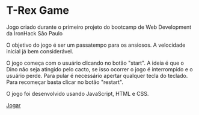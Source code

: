 # T-Rex Game	
Jogo criado durante o  primeiro projeto do bootcamp de Web Development da IronHack São Paulo 

O objetivo do jogo é ser um passatempo para os ansiosos. A velocidade inicial já bem considerável. 

O jogo começa com o usuário clicando no botão "start". A ideia é que o Dino não seja atingido pelo cacto, se isso ocorrer o jogo é interrompido e o usuário perde. Para pular é necessário apertar qualquer tecla do teclado.
Para recomeçar basta clicar no botão "restart".

O jogo foi desenvolvido usando JavaScript, HTML e CSS.

[Jogar](https://prclima.github.io/Projeto_01_Jogo/)
